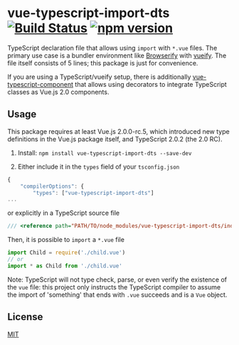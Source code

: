 # vue-typescript-import-dts [![Build Status](https://travis-ci.org/locoslab/vue-typescript-import-dts.svg?branch=master)](https://travis-ci.org/locoslab/vue-typescript-import-dts) [![npm version](https://badge.fury.io/js/vue-typescript-import-dts.svg)](https://badge.fury.io/js/vue-typescript-import-dts)
TypeScript declaration file that allows using `import` with `*.vue` files. The primary use case is a bundler environment like [Browserify](http://browserify.org/) with [vueify](https://github.com/vuejs/vueify). The file itself consists of 5 lines; this package is just for convenience.

If you are using a TypeScript/vueify setup, there is additionally [vue-typescript-component](https://github.com/locoslab/vue-typescript-component) that allows using decorators to integrate TypeScript classes as Vue.js 2.0 components.

## Usage
This package requires at least Vue.js 2.0.0-rc.5, which introduced new type definitions in the Vue.js package itself, and TypeScript 2.0.2 (the 2.0 RC).

1. Install: `npm install vue-typescript-import-dts --save-dev`

2. Either include it in the `types` field of your `tsconfig.json`

```javascript
{
    "compilerOptions": {
        "types": ["vue-typescript-import-dts"]
...
```

or explicitly in a TypeScript source file

```typescript
/// <reference path="PATH/TO/node_modules/vue-typescript-import-dts/index.d.ts"/>
```

Then, it is possible to `import` a `*.vue` file

```js
import Child = require('./child.vue')
// or
import * as Child from './child.vue'
```

Note: TypeScript will not type check, parse, or even verify the existence of the `vue` file: this project only instructs the TypeScript compiler to assume the import of 'something' that ends with `.vue` succeeds and is a `Vue` object.

## License
[MIT](http://opensource.org/licenses/MIT)

